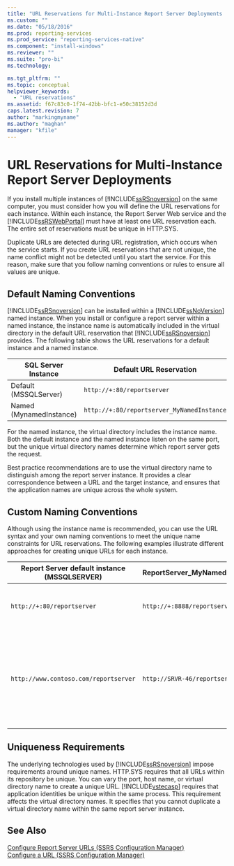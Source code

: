 ```yaml
---
title: "URL Reservations for Multi-Instance Report Server Deployments | Microsoft Docs"
ms.custom: ""
ms.date: "05/18/2016"
ms.prod: reporting-services
ms.prod_service: "reporting-services-native"
ms.component: "install-windows"
ms.reviewer: ""
ms.suite: "pro-bi"
ms.technology: 

ms.tgt_pltfrm: ""
ms.topic: conceptual
helpviewer_keywords: 
  - "URL reservations"
ms.assetid: f67c83c0-1f74-42bb-bfc1-e50c38152d3d
caps.latest.revision: 7
author: "markingmyname"
ms.author: "maghan"
manager: "kfile"
---
```

# URL Reservations for Multi-Instance Report Server Deployments
  If you install multiple instances of [!INCLUDE[ssRSnoversion](../../includes/ssrsnoversion-md.md)] on the same computer, you must consider how you will define the URL reservations for each instance. Within each instance, the Report Server Web service and the [!INCLUDE[ssRSWebPortal](../../includes/ssrswebportal.md)] must have at least one URL reservation each. The entire set of reservations must be unique in HTTP.SYS.  
  
 Duplicate URLs are detected during URL registration, which occurs when the service starts. If you create URL reservations that are not unique, the name conflict might not be detected until you start the service. For this reason, make sure that you follow naming conventions or rules to ensure all values are unique.  
  
## Default Naming Conventions  
 [!INCLUDE[ssRSnoversion](../../includes/ssrsnoversion-md.md)] can be installed within a [!INCLUDE[ssNoVersion](../../includes/ssnoversion-md.md)] named instance. When you install or configure a report server within a named instance, the instance name is automatically included in the virtual directory in the default URL reservation that [!INCLUDE[ssRSnoversion](../../includes/ssrsnoversion-md.md)] provides. The following table shows the URL reservations for a default instance and a named instance.  
  
|SQL Server Instance|Default URL Reservation|  
|-------------------------|-----------------------------|  
|Default (MSSQLServer)|`http://+:80/reportserver`|  
|Named (MynamedInstance)|`http://+:80/reportserver_MyNamedInstance`|  
  
 For the named instance, the virtual directory includes the instance name. Both the default instance and the named instance listen on the same port, but the unique virtual directory names determine which report server gets the request.  
  
 Best practice recommendations are to use the virtual directory name to distinguish among the report server instance. It provides a clear correspondence between a URL and the target instance, and ensures that the application names are unique across the whole system.  
  
## Custom Naming Conventions  
 Although using the instance name is recommended, you can use the URL syntax and your own naming conventions to meet the unique name constraints for URL reservations. The following examples illustrate different approaches for creating unique URLs for each instance.  
  
|Report Server default instance (MSSQLSERVER)|ReportServer_MyNamedInstance|Uniqueness|  
|----------------------------------------------------|-----------------------------------|----------------|  
|`http://+:80/reportserver`|`http://+:8888/reportserver`|Each instance listens on a different port.|  
|`http://www.contoso.com/reportserver`|`http://SRVR-46/reportserver`|Each instance responds to different server names (fully qualified domain name, and machine name).|  
  
## Uniqueness Requirements  
 The underlying technologies used by [!INCLUDE[ssRSnoversion](../../includes/ssrsnoversion-md.md)] impose requirements around unique names. HTTP.SYS requires that all URLs within its repository be unique. You can vary the port, host name, or virtual directory name to create a unique URL. [!INCLUDE[vstecasp](../../includes/vstecasp-md.md)] requires that application identities be unique within the same process. This requirement affects the virtual directory names. It specifies that you cannot duplicate a virtual directory name within the same report server instance.  
  
## See Also  
 [Configure Report Server URLs  &#40;SSRS Configuration Manager&#41;](../../reporting-services/install-windows/configure-report-server-urls-ssrs-configuration-manager.md)   
 [Configure a URL  &#40;SSRS Configuration Manager&#41;](../../reporting-services/install-windows/configure-a-url-ssrs-configuration-manager.md)  
  
  
